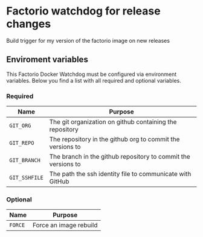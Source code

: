 # Factorio watchdog for release changes

Build trigger for my version of the factorio image on new releases

## Enviroment variables

This Factorio Docker Watchdog must be configured via environment variables.
Below you find a list with all required and optional variables.

### Required

| Name | Purpose |
|-|-|
| `GIT_ORG` | The git organization on github containing the repository |
| `GIT_REPO` | The repository in the github org to commit the versions to |
| `GIT_BRANCH` | The branch in the github repository to commit the versions to |
| `GIT_SSHFILE` | The path the ssh identity file to communicate with GitHub |

### Optional

| Name | Purpose |
|-|-|
| `FORCE` | Force an image rebuild |
